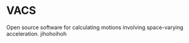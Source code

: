 # VACS
Open source software for calculating motions involving space-varying acceleration. 
jihohoihoh
